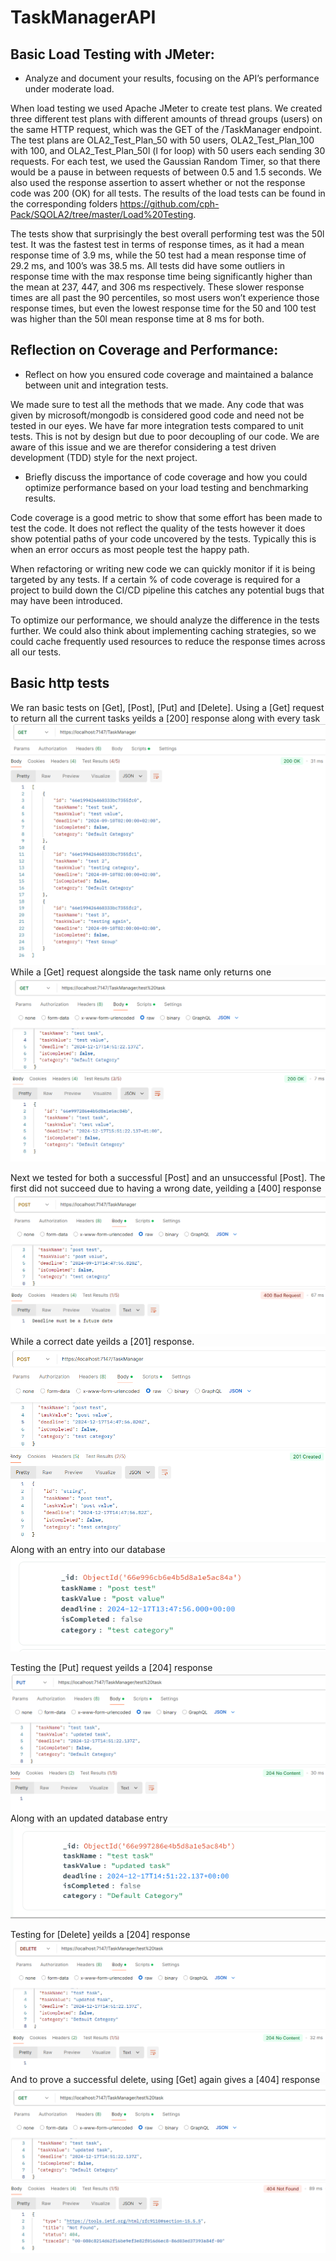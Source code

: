 # TaskManagerAPI

## Basic Load Testing with JMeter:
- Analyze and document your results, focusing on the API’s performance under
moderate load.


When load testing we used Apache JMeter to create test plans. We created three different test plans with different amounts of thread groups (users) on the same HTTP request, which was the GET of the /TaskManager endpoint. The test plans are OLA2_Test_Plan_50 with 50 users, OLA2_Test_Plan_100 with 100, and OLA2_Test_Plan_50l (l for loop) with 50 users each sending 30 requests. For each test, we used the Gaussian Random Timer, so that there would be a pause in between requests of between 0.5 and 1.5 seconds. We also used the response assertion to assert whether or not the response code was 200 (OK) for all tests. The results of the load tests can be found in the corresponding folders https://github.com/cph-Pack/SQOLA2/tree/master/Load%20Testing. 

The tests show that surprisingly the best overall performing test was the 50l test.
It was the fastest test in terms of response times, as it had a mean response time of 3.9 ms, while the 50 test had a mean response time of 29.2 ms, and 100’s was 38.5 ms. All tests did have some outliers in response time with the max response time being significantly higher than the mean at 237, 447, and 306 ms respectively. These slower response times are all past the 90 percentiles, so most users won’t experience those response times, but even the lowest response time for the 50 and 100 test was higher than the 50l mean response time at 8 ms for both.

## Reflection on Coverage and Performance:
- Reflect on how you ensured code coverage and maintained a balance between
unit and integration tests.

We made sure to test all the methods that we made. Any code that was given by microsoft/mongodb is considered good code and need not be tested in our eyes.
We have far more integration tests compared to unit tests. This is not by design but due to poor decoupling of our code. We are aware of this issue and we are therefor considering a test driven development (TDD) style for the next project.


- Briefly discuss the importance of code coverage and how you could optimize performance based on your load testing and benchmarking results.

Code coverage is a good metric to show that some effort has been made to test the code. It does not reflect the quality of the tests however it does show potential paths of your code uncovered by the tests. Typically this is when an error occurs as most people test the happy path.

When refactoring or writing new code we can quickly monitor if it is being targeted by any tests. If a certain % of code coverage is required for a project to build down the CI/CD pipeline this catches any potential bugs that may have been introduced.


 To optimize our performance, we should analyze the difference in the tests further. We could also think about implementing caching strategies, so we could cache frequently used resources to reduce the response times across all our tests.

 ## Basic http tests
 We ran basic tests on [Get], [Post], [Put] and [Delete].
 Using a [Get] request to return all the current tasks yeilds a [200] response along with every task
 ![The successful request](<Screenshot 2024-09-17 164400.png>)
 While a [Get] request alongside the task name only returns one
 ![a single task](<Screenshot 2024-09-17 171802.png>)
  
  Next we tested for both a successful [Post] and an unsuccessful [Post]. The first did not succeed due to having a wrong date, yeilding a [400] response
  ![unsuccessful](<Screenshot 2024-09-17 164959.png>)
  While a correct date yeilds a [201] response.
  ![successful](<Screenshot 2024-09-17 165036.png>)
  Along with an entry into our database
  ![a new database entry](<Screenshot 2024-09-17 170654.png>)

Testing the [Put] request yeilds a [204] response
![great success](<Screenshot 2024-09-17 165325.png>)
Along with an updated database entry
![the updated entry](<Screenshot 2024-09-17 171124.png>)

Testing for [Delete] yeilds a [204] response
![successful delete](<Screenshot 2024-09-17 165435.png>)
And to prove a successful delete, using [Get] again gives a [404] response
![but nobody came...](<Screenshot 2024-09-17 165842.png>)
